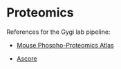Proteomics
===========

References for the Gygi lab pipeline:

* [Mouse Phospho-Proteomics Atlas][1]
* [Ascore][2]





  [1]: https://www.ncbi.nlm.nih.gov/pubmed/21183079 "Huttlin et al., Cell (2010)"
  [2]: http://ascore.med.harvard.edu/ "Ascore"
